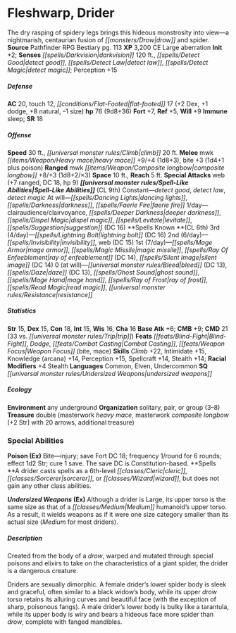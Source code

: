 ﻿---
cssclass: [monsters]
title1: Fleshwarp, Drider
desc_short: The dry rasping of spidery legs brings this hideous monstrosity into view-a
  nightmarish, centaurian fusion of drow and spider.
title2: Drider
CR: 7
sources:
- name: Pathfinder RPG Bestiary
  page: 113
  link: http://paizo.com/products/btpy8auu?Pathfinder-Roleplaying-Game-Bestiary
XP: 3200
alignment: CE
size: Large
type: aberration
initiative:
  bonus: 2
senses:
  darkvision: 120
  detect good: true
  detect law: true
  detect magic: true
AC:
  AC: 20
  touch: 12
  flat_footed: 17
  components:
    dex: 2
    dodge: 1
    natural: 8
    size: -1
HP:
  HP: 76
  long: 9d8+36
saves:
  fort: 7
  ref: 5
  will: 9
immunities:
- sleep
SR: 18
speeds:
  base: 30
  climb: 20
attacks:
  melee:
  - - text: mwk heavy mace +9/+4 (1d8+3)
      entries:
      - - damage: 1d8+3
      attack: mwk heavy mace
      bonus:
      - 9
      - 4
    - text: bite +3 (1d4+1 plus poison)
      entries:
      - - damage: 1d4+1
        - effect: poison
      attack: bite
      bonus:
      - 3
  ranged:
  - - text: mwk composite longbow +8/+3 (1d8+2/×3)
      entries:
      - - damage: 1d8+2
          crit_multiplier: 3
      attack: mwk composite longbow
      bonus:
      - 8
      - 3
  special:
  - web (+7 ranged, DC 18, hp 9)
space: 10
reach: 5
spell_like_abilities:
  entries:
  - name: detect good
    source: default
    freq: Constant
  - name: detect law
    source: default
    freq: Constant
  - name: detect magic
    source: default
    freq: Constant
  - name: dancing lights
    source: default
    freq: At will
  - name: darkness
    source: default
    freq: At will
  - name: faerie fire
    source: default
    freq: At will
  - name: clairaudience/clairvoyance
    source: default
    freq: 1/day
  - name: deeper darkness
    source: default
    freq: 1/day
  - name: dispel magic
    source: default
    freq: 1/day
  - name: levitate
    source: default
    freq: 1/day
  - name: suggestion
    source: default
    freq: 1/day
    DC: 16
  sources:
  - name: default
    CL: 9
spells:
  entries:
  - name: lightning bolt
    source: '?'
    level: 3
    DC: 16
  - name: invisibility
    source: '?'
    level: 2
  - name: web
    source: '?'
    level: 2
    DC: 15
  - name: mage armor
    source: '?'
    level: 1
  - name: magic missile
    source: '?'
    level: 1
  - name: ray of enfeeblement
    source: '?'
    level: 1
    DC: 14
  - name: silent image
    source: '?'
    level: 1
    DC: 14
  - name: bleed
    source: '?'
    level: 0
    DC: 13
  - name: daze
    source: '?'
    level: 0
    DC: 13
  - name: ghost sound
    source: '?'
    level: 0
  - name: mage hand
    source: '?'
    level: 0
  - name: ray of frost
    source: '?'
    level: 0
  - name: read magic
    source: '?'
    level: 0
  - name: resistance
    source: '?'
    level: 0
  sources:
  - name: '?'
    type: known
    CL: 6
    slots:
      3: 4
      2: 6
      1: 7
      0: at-will
ability_scores:
  STR: 15
  DEX: 15
  CON: 18
  INT: 15
  WIS: 16
  CHA: 16
BAB: 6
CMB: 9
CMD: 21
CMD_other: 33 vs. trip
feats:
- name: Blind-Fight
- name: Dodge
- name: Combat Casting
- name: Weapon Focus (bite)
- name: Weapon Focus (mace)
skills:
  Climb: 22
  Intimidate: 15
  Knowledge (arcana): 14
  Perception: 15
  Spellcraft: 14
  Stealth: 14
  _racial_mods:
    Stealth:
      _: 4
languages:
- Common
- Elven
- Undercommon
special_qualities:
- undersized weapons
ecology:
  environment: any underground
  organization: solitary, pair, or group (3-8)
  treasure_type: double
  treasure:
  - masterwork heavy mace
  - masterwork composite longbow [+2 Str] with 20 arrows
  - additional treasure
special_abilities:
  Poison (Ex): Bite-injury; save Fort DC 18; frequency 1/round for 6 rounds; effect
    1d2 Str; cure 1 save. The save DC is Constitution-based.
  Spells: A drider casts spells as a 6th-level cleric, sorcerer, or wizard, but does
    not gain any other class abilities.
  Undersized Weapons (Ex): Although a drider is Large, its upper torso is the same
    size as that of a Medium humanoid's upper torso. As a result, it wields weapons
    as if it were one size category smaller than its actual size (Medium for most
    driders).
desc_long: |-
  Created from the body of a drow, warped and mutated through special poisons and elixirs to take on the characteristics of a giant spider, the drider is a dangerous creature.

  Driders are sexually dimorphic. A female drider's lower spider body is sleek and graceful, often similar to a black widow's body, while its upper drow torso retains its alluring curves and beautiful face (with the exception of sharp, poisonous fangs). A male drider's lower body is bulky like a tarantula, while its upper body is wiry and bears a hideous face more spider than drow, complete with fanged mandibles.

---

# Fleshwarp, Drider
The dry rasping of spidery legs brings this hideous monstrosity into view—a nightmarish, centaurian fusion of _[[monsters/Drow|drow]]_ and spider.
**Source** Pathfinder RPG Bestiary pg. 113
**XP** 3,200
CE Large aberration
**Init** +2; **Senses** _[[spells/Darkvision|darkvision]]_ 120 ft., _[[spells/Detect Good|detect good]]_, _[[spells/Detect Law|detect law]]_, _[[spells/Detect Magic|detect magic]]_; Perception +15

##### Defense

**AC** 20, touch 12, _[[conditions/Flat-Footed|flat-footed]]_ 17 (+2 Dex, +1 dodge, +8 natural, –1 size)
**hp** 76 (9d8+36)
**Fort** +7, **Ref** +5, **Will** +9
**Immune** sleep; **SR** 18

##### Offense
**Speed** 30 ft., _[[universal monster rules/Climb|climb]]_ 20 ft.
**Melee** mwk _[[items/Weapon/Heavy mace|heavy mace]]_ +9/+4 (1d8+3), bite +3 (1d4+1 plus poison)
**Ranged** mwk _[[items/Weapon/Composite longbow|composite longbow]]_ +8/+3 (1d8+2/×3)
**Space** 10 ft., **Reach** 5 ft.
**Special Attacks** web (+7 ranged, DC 18, hp 9)
**_[[universal monster rules/Spell-Like Abilities|Spell-Like Abilities]]_** (CL 9th)
Constant—_detect good_, _detect law_, _detect magic_
At will—_[[spells/Dancing Lights|dancing lights]]_, _[[spells/Darkness|darkness]]_, _[[spells/Faerie Fire|faerie fire]]_
1/day—clairaudience/clairvoyance, _[[spells/Deeper Darkness|deeper darkness]]_, _[[spells/Dispel Magic|dispel magic]]_, _[[spells/Levitate|levitate]]_, _[[spells/Suggestion|suggestion]]_ (DC 16)
**Spells Known **(CL 6th)
3rd (4/day)—_[[spells/Lightning Bolt|lightning bolt]]_ (DC 16)
2nd (6/day)—_[[spells/Invisibility|invisibility]]_, web (DC 15)
1st (7/day)—_[[spells/Mage Armor|mage armor]]_, _[[spells/Magic Missile|magic missile]]_, _[[spells/Ray Of Enfeeblement|ray of enfeeblement]]_ (DC 14), _[[spells/Silent Image|silent image]]_ (DC 14)
0 (at will)—_[[universal monster rules/Bleed|bleed]]_ (DC 13), _[[spells/Daze|daze]]_ (DC 13), _[[spells/Ghost Sound|ghost sound]]_, _[[spells/Mage Hand|mage hand]]_, _[[spells/Ray of Frost|ray of frost]]_, _[[spells/Read Magic|read magic]]_, _[[universal monster rules/Resistance|resistance]]_

##### Statistics
**Str** 15, **Dex** 15, **Con** 18, **Int** 15, **Wis** 16, **Cha** 16
**Base Atk** +6; **CMB** +9; **CMD** 21 (33 vs. _[[universal monster rules/Trip|trip]]_)
**Feats** _[[feats/Blind-Fight|Blind-Fight]]_, _Dodge_, _[[feats/Combat Casting|Combat Casting]]_, _[[feats/Weapon Focus|Weapon Focus]]_ (bite, mace)
**Skills** _Climb_ +22, Intimidate +15, Knowledge (arcana) +14, Perception +15, Spellcraft +14, Stealth +14; **Racial Modifiers** +4 Stealth
**Languages** Common, Elven, Undercommon
**SQ** _[[universal monster rules/Undersized Weapons|undersized weapons]]_

##### Ecology

**Environment** any underground
**Organization** solitary, pair, or group (3–8)
**Treasure** double (masterwork _heavy mace_, masterwork _composite longbow_ [+2 Str] with 20 arrows, additional treasure)

### Special Abilities

**Poison (Ex)** Bite—injury; save Fort DC 18; frequency 1/round for 6 rounds; effect 1d2 Str; cure 1 save. The save DC is Constitution-based.
**Spells **A drider casts spells as a 6th-level _[[classes/Cleric|cleric]]_, _[[classes/Sorcerer|sorcerer]]_, or _[[classes/Wizard|wizard]]_, but does not gain any other class abilities.

**_Undersized Weapons_ (Ex)** Although a drider is Large, its upper torso is the same size as that of a _[[classes/Medium|Medium]]_ humanoid’s upper torso. As a result, it wields weapons as if it were one size category smaller than its actual size (_Medium_ for most driders).

##### Description

Created from the body of a _drow_, warped and mutated through special poisons and elixirs to take on the characteristics of a giant spider, the drider is a dangerous creature.

Driders are sexually dimorphic. A female drider’s lower spider body is sleek and graceful, often similar to a black widow’s body, while its upper _drow_ torso retains its alluring curves and beautiful face (with the exception of sharp, poisonous fangs). A male drider’s lower body is bulky like a tarantula, while its upper body is wiry and bears a hideous face more spider than _drow_, complete with fanged mandibles.